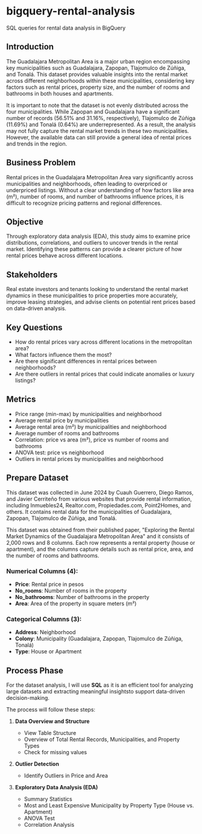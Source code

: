# bigquery-rental-analysis
SQL queries for rental data analysis in BigQuery

## Introduction

The Guadalajara Metropolitan Area is a major urban region encompassing key municipalities such as Guadalajara, Zapopan, Tlajomulco de Zúñiga, and Tonalá. This dataset provides valuable insights into the rental market across different neighborhoods within these municipalities, considering key factors such as rental prices, property size, and the number of rooms and bathrooms in both houses and apartments.

It is important to note that the dataset is not evenly distributed across the four municipalities. While Zapopan and Guadalajara have a significant number of records (56.51% and 31.16%, respectively), Tlajomulco de Zúñiga (11.69%) and Tonalá (0.64%) are underrepresented. As a result, the analysis may not fully capture the rental market trends in these two municipalities. However, the available data can still provide a general idea of rental prices and trends in the region.

## Business Problem

Rental prices in the Guadalajara Metropolitan Area vary significantly across municipalities and neighborhoods, often leading to overpriced or underpriced listings. Without a clear understanding of how factors like area (m²), number of rooms, and number of bathrooms influence prices, it is difficult to recognize pricing patterns and regional differences.

## Objective

Through exploratory data analysis (EDA), this study aims to examine price distributions, correlations, and outliers to uncover trends in the rental market. Identifying these patterns can provide a clearer picture of how rental prices behave across different locations.

## Stakeholders

Real estate investors and tenants looking to understand the rental market dynamics in these municipalities to price properties more accurately, improve leasing strategies, and advise clients on potential rent prices based on data-driven analysis.

## Key Questions

- How do rental prices vary across different locations in the metropolitan area?
- What factors influence them the most?
- Are there significant differences in rental prices between neighborhoods?
- Are there outliers in rental prices that could indicate anomalies or luxury listings?

## Metrics

- Price range (min-max) by municipalities and neighborhood
- Average rental price by municipalities
- Average rental area (m²) by municipalities and neighborhood
- Average number of rooms and bathrooms
- Correlation: price vs area (m²), price vs number of rooms and bathrooms
- ANOVA test: price vs neighborhood
- Outliers in rental prices by municipalities and neighborhood

## Prepare Dataset

This dataset was collected in June 2024 by Cuauh Guerrero, Diego Ramos, and Javier Cerriteño from various websites that provide rental information, including Inmuebles24, Realtor.com, Propiedades.com, Point2Homes, and others. It contains rental data for the municipalities of Guadalajara, Zapopan, Tlajomulco de Zúñiga, and Tonalá.

This dataset was obtained from their published paper, "Exploring the Rental Market Dynamics of the Guadalajara Metropolitan Area" and it consists of 2,000 rows and 8 columns. Each row represents a rental property (house or apartment), and the columns capture details such as rental price, area, and the number of rooms and bathrooms.

### Numerical Columns (4):

- **Price**: Rental price in pesos
- **No_rooms**: Number of rooms in the property
- **No_bathrooms**: Number of bathrooms in the property
- **Area**: Area of the property in square meters (m²)

### Categorical Columns (3):

- **Address**: Neighborhood
- **Colony**: Municipality (Guadalajara, Zapopan, Tlajomulco de Zúñiga, Tonalá)
- **Type**: House or Apartment

## Process Phase

For the dataset analysis, I will use **SQL** as it is an efficient tool for analyzing large datasets and extracting meaningful insightsto support data-driven decision-making.

The process will follow these steps:

1. **Data Overview and Structure**  
   - View Table Structure
   - Overview of Total Rental Records, Municipalities, and Property Types
   - Check for missing values

2. **Outlier Detection**  
   - Identify Outliers in Price and Area

3. **Exploratory Data Analysis (EDA)**  
   - Summary Statistics
   - Most and Least Expensive Municipality by Property Type (House vs. Apartment)
   - ANOVA Test
   - Correlation Analysis
